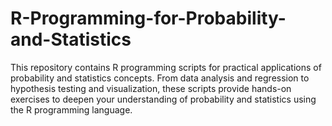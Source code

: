 # R-Programming-for-Probability-and-Statistics
This repository contains R programming scripts for practical applications of probability and statistics concepts. From data analysis and regression to hypothesis testing and visualization, these scripts provide hands-on exercises to deepen your understanding of probability and statistics using the R programming language.
